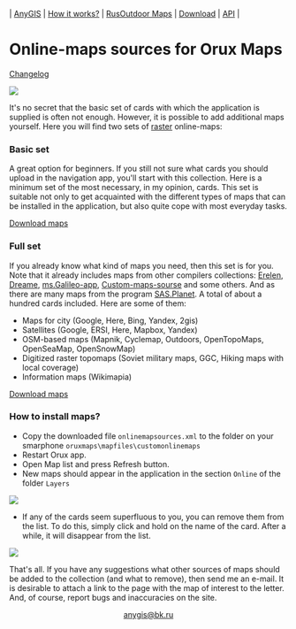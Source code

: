 | [AnyGIS][01] | [How it works?][02] | [RusOutdoor Maps][03] | [Download][04] | [API][05] |


[01]: http://www.anygis.ru/index_en
[02]: http://www.anygis.ru/Web/Html/Description_en
[03]: http://www.anygis.ru/Web/Html/RusOutdoor_en
[04]: http://www.anygis.ru/Web/Html/DownloadPage_en
[05]: http://www.anygis.ru/Web/Html/Api_en
[07]: http://www.anygis.ru/Web/Html/Vektor_and_raster_en




# Online-maps sources for Orux Maps

[Changelog][0]

[0]: http://www.anygis.ru/Web/Html/Changelog_en

![](http://www.anygis.ru/Web/Img/4mapsOrux.png)



It's no secret that the basic set of cards with which the application is supplied is often not enough. However, it is possible to add additional maps yourself. Here you will find two sets of [raster][07] online-maps:

### Basic set
A great option for beginners. If you still not sure what cards you should upload in the navigation app, you'll start with this collection. Here is a minimum set of the most necessary, in my opinion, cards.  This set is suitable not only to get acquainted with the different types of maps that can be installed in the application, but also quite cope with most everyday tasks. 

[Download maps][2]


[1]: https://shuriktravel.ru/maps/

[2]: https://anygis.herokuapp.com/download/orux_short_en/onlinemapsources.xml




### Full set
If you already know what kind of maps you need, then this set is for you. Note that it already includes maps from other compilers collections: [Erelen][6], [Dreame][7], [ms.Galileo-app][8], [Custom-maps-sourse][9] and some others. And as there are many maps from the program [SAS.Planet][10]. A total of about a hundred cards included. Here are some of them:

- Maps for city (Google, Here, Bing, Yandex, 2gis)
- Satellites (Google, ERSI, Here, Mapbox, Yandex) 
- OSM-based maps (Mapnik, Cyclemap, Outdoors, OpenTopoMaps, OpenSeaMap, OpenSnowMap)
- Digitized raster topomaps (Soviet military maps, GGC, Hiking maps with local coverage)
- Information maps (Wikimapia)

[Download maps][11]



[5]: https://github.com/nnngrach/AnyGIS_maps/tree/master/Experimantal_area
[6]: https://melda.ru/locus/maps/
[7]: http://4pda.ru/forum/index.php?showtopic=210573&st=3060#entry52768866
[8]: https://ms.galileo-app.com/
[9]: https://custom-map-source.appspot.com/
[10]: http://www.sasgis.org/

[11]: https://anygis.herokuapp.com/download/orux_full_en/onlinemapsources.xml




### How to install maps?

* Copy the downloaded file `onlinemapsources.xml` to the folder on your smarphone  `oruxmaps\mapfiles\customonlinemaps`
* Restart Orux app.
* Open Map list and press Refresh button. 
* New maps should appear in the application in the section `Online` of the folder `Layers`

![](http://www.anygis.ru/Web/Img/oruxMapUpdater.png)

* If any of the cards seem superfluous to you, you can remove them from the list. To do this, simply click and hold on the name of the card. After a while, it will disappear from the list.

![](http://www.anygis.ru/Web/Img/oruxMapDeleter.png)


That's all. If you have any suggestions what other sources of maps should be added to the collection (and what to remove), then send me an e-mail. It is desirable to attach a link to the page with the map of interest to the letter. And, of course, report bugs and inaccuracies on the site.


<p align="center">
<a href="mailto:anygis@bk.ru">anygis@bk.ru</a> 
</p>


